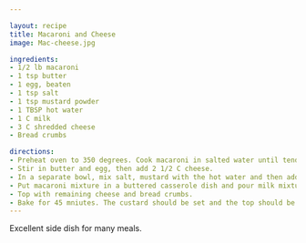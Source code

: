 ```yaml
---

layout: recipe
title: Macaroni and Cheese
image: Mac-cheese.jpg

ingredients:
- 1/2 lb macaroni
- 1 tsp butter
- 1 egg, beaten
- 1 tsp salt
- 1 tsp mustard powder
- 1 TBSP hot water
- 1 C milk
- 3 C shredded cheese
- Bread crumbs

directions:
- Preheat oven to 350 degrees. Cook macaroni in salted water until tender and drain.
- Stir in butter and egg, then add 2 1/2 C cheese. 
- In a separate bowl, mix salt, mustard with the hot water and then add the milk.
- Put macaroni mixture in a buttered casserole dish and pour milk mixture over. 
- Top with remaining cheese and bread crumbs.
- Bake for 45 mniutes. The custard should be set and the top should be crusty.
---
```

Excellent side dish for many meals.
